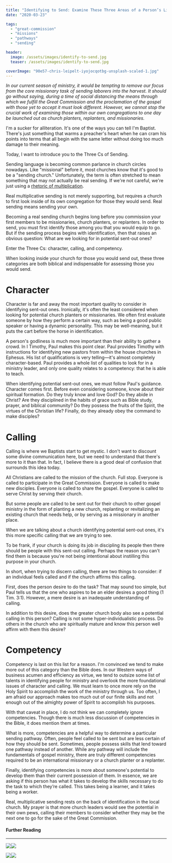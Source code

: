 ```yaml
---
title: "Identifying to Send: Examine These Three Areas of a Person’s Life"
date: "2020-03-23"

tags: 
  - "great-commission"
  - "missions"
  - "pathways"
  - "sending"

header: 
  image: /assets/images/identify-to-send.jpg
  teaser: /assets/images/identify-to-send.jpg

coverImage: "90e57-chris-leipelt-iyojocqotbg-unsplash-scaled-1.jpg"
---
```


_In our current season of ministry, it would be tempting to remove our focus from the core missionary task of sending laborers into the harvest. It should go without saying, during a time of social distancing the means through which we fulfill the Great Commission and the proclamation of the gospel with those yet to accept it must look different. However, we cannot stop the crucial work of examining those within our own congregations to one day be launched out as church planters, replanters, and missionaries._

I'm a sucker for alliteration. It's one of the ways you can tell I'm Baptist. There's just something that warms a preacher's heart when he can cram his points into terms that all begin with the same letter without doing too much damage to their meaning.

Today, I want to introduce you to the Three Cs of Sending.

Sending language is becoming common parlance in church circles nowadays. Like "missional" before it, most churches know that it's good to be a "sending church." Unfortunately, the term is often stretched to mean something that may not actually be real sending. If we're not careful, we're just using a [rhetoric of multiplication](https://blog.keelancook.com/2018/10/moving-past-the-rhetoric-of-multiplication.html).

Real multiplicative sending is not merely supporting, but requires a church to first look inside of its own congregation for those they would send. Real sending means sending your own.

Becoming a real sending church begins long before you commission your first members to be missionaries, church planters, or replanters. In order to send, you must first identify those among you that you would equip to go. But if the sending process begins with identification, then that raises an obvious question: What are we looking for in potential sent-out ones?

Enter the Three Cs: character, calling, and competency.

When looking inside your church for those you would send out, these three categories are both biblical and indispensable for assessing those you would send.

# Character

Character is far and away the most important quality to consider in identifying sent-out ones. Ironically, it's often the least considered when looking for potential church planters or missionaries. We often first evaluate someone by how they perform a certain way, such as being a good public speaker or having a dynamic personality. This may be well-meaning, but it puts the cart before the horse in identification.

A person's godliness is much more important than their ability to gather a crowd. In I Timothy, Paul makes this point clear. Paul provides Timothy with instructions for identifying new pastors from within the house churches in Ephesus. His list of qualifications is very telling—it's almost completely character-based. Paul provides a whole list of qualities to look for in a ministry leader, and only one quality relates to a competency: that he is able to teach.

When identifying potential sent-out ones, we must follow Paul's guidance. Character comes first. Before even considering someone, know about their spiritual formation. Do they truly know and love God? Do they abide in Christ? Are they disciplined in the habits of grace such as Bible study, prayer, and biblical community? Do they possess the fruits of the Spirit, the virtues of the Christian life? Finally, do they already obey the command to make disciples?

# Calling

Calling is where we Baptists start to get mystic. I don't want to discount some divine communication here, but we need to understand that there's more to it than that. In fact, I believe there is a good deal of confusion that surrounds this idea today.

All Christians are called to the mission of the church. Full stop. Everyone is called to participate in the Great Commission. Everyone is called to make new disciples. Everyone is called to share the gospel. Everyone is called to serve Christ by serving their church.

But some people are called to be sent out for their church to other gospel ministry in the form of planting a new church, replanting or revitalizing an existing church that needs help, or by serving as a missionary in another place.

When we are talking about a church identifying potential sent-out ones, it's this more specific calling that we are trying to see.

To be frank, if your church is doing its job in discipling its people then there should be people with this sent-out calling. Perhaps the reason you can't find them is because you're not being intentional about instilling this purpose in your church.

In short, when trying to discern calling, there are two things to consider: if an individual feels called and if the church affirms this calling.

First, does the person desire to do the task? That may sound too simple, but Paul tells us that the one who aspires to be an elder desires a good thing (1 Tim. 3:1). However, a mere desire is an inadequate understanding of calling. 

In addition to this desire, does the greater church body also see a potential calling in this person? Calling is not some hyper-individualistic process. Do others in the church who are spiritually mature and know this person well affirm with them this desire?

# Competency

Competency is last on this list for a reason. I'm convinced we tend to make more out of this category than the Bible does. In our Western ways of business acumen and efficiency as virtue, we tend to outsize some list of talents in identifying people for ministry and overlook the more foundational issues of character and calling. We must learn to once more rely on the Holy Spirit to accomplish the work of the ministry through us. Too often, I am afraid our approach makes too much out of our finite skills and not enough out of the almighty power of Spirit to accomplish his purposes.

With that caveat in place, I do not think we can completely ignore competencies. Though there is much less discussion of competencies in the Bible, it does mention them at times.

What is more, competencies are a helpful way to determine a particular sending pathway. Often, people feel called to be sent but are less certain of how they should be sent. Sometimes, people possess skills that lend toward one pathway instead of another. While any pathway will include the fundamentals of gospel ministry, there are truly different competencies required to be an international missionary or a church planter or a replanter.

Finally, identifying competencies is more about someone's potential to develop them than their current possession of them. In essence, we are asking if this person has what it takes to develop the skills necessary to do the task to which they’re called. This takes being a learner, and it takes being a worker.

Real, multiplicative sending rests on the back of identification in the local church. My prayer is that more church leaders would see the potential in their own pews, calling their members to consider whether they may be the next one to go for the sake of the Great Commission.

#### Further Reading

* * *

[![](//ws-na.amazon-adsystem.com/widgets/q?_encoding=UTF8&ASIN=B00PFCPQ3O&Format=_SL250_&ID=AsinImage&MarketPlace=US&ServiceVersion=20070822&WS=1&tag=keelancook-20&language=en_US)](https://www.amazon.com/Gaining-Losing-Belongs-Churches-Exponential-ebook/dp/B00PFCPQ3O/ref=as_li_ss_il?crid=2YVPS5D3TOGR2&dchild=1&keywords=gaining+by+losing&qid=1585180548&sprefix=Gaining+b,aps,193&sr=8-1&linkCode=li3&tag=keelancook-20&linkId=b2dead2ad65a8c51564bb9b9d9f9537d&language=en_US)![](https://ir-na.amazon-adsystem.com/e/ir?t=keelancook-20&language=en_US&l=li3&o=1&a=B00PFCPQ3O)

[![](//ws-na.amazon-adsystem.com/widgets/q?_encoding=UTF8&ASIN=B07LC6NJBX&Format=_SL250_&ID=AsinImage&MarketPlace=US&ServiceVersion=20070822&WS=1&tag=keelancook-20&language=en_US)](https://www.amazon.com/Sending-Church-Must-Leave-Building-ebook/dp/B07LC6NJBX/ref=as_li_ss_il?dchild=1&keywords=Sending+Church&qid=1585180247&sr=8-1&linkCode=li3&tag=keelancook-20&linkId=fa42c31c38102edd6ad6d6b332bccbe7&language=en_US)![](https://ir-na.amazon-adsystem.com/e/ir?t=keelancook-20&language=en_US&l=li3&o=1&a=B07LC6NJBX)
